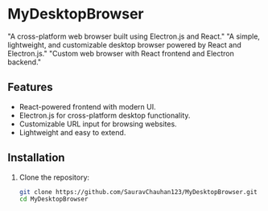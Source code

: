 # MyDesktopBrowser
"A cross-platform web browser built using Electron.js and React." "A simple, lightweight, and customizable desktop browser powered by React and Electron.js." "Custom web browser with React frontend and Electron backend."
## Features
- React-powered frontend with modern UI.
- Electron.js for cross-platform desktop functionality.
- Customizable URL input for browsing websites.
- Lightweight and easy to extend.

## Installation

1. Clone the repository:
   ```bash
   git clone https://github.com/SauravChauhan123/MyDesktopBrowser.git
   cd MyDesktopBrowser

